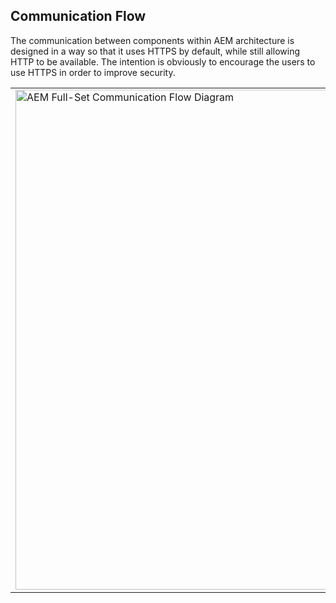 Communication Flow
------------------

The communication between components within AEM architecture is designed in a way so that it uses HTTPS by default, while still allowing HTTP to be available. The intention is obviously to encourage the users to use HTTPS in order to improve security.

<table>
<tr>
<td>
<img width="800" alt="AEM Full-Set Communication Flow Diagram" src="https://raw.githubusercontent.com/shinesolutions/aem-aws-stack-builder/master/docs/communication-flow-full-set.png"/>
</td>
<td>
<ol>
<li>
<strong>From to </strong>
TODO
</li>
<li>
<strong>From to </strong>
TODO
</li>
<li>
<strong>From to </strong>
TODO
</li>
<li>
<strong>From to </strong>
TODO
</li>
<li>
<strong>From to </strong>
TODO
</li>
<li>
<strong>From to </strong>
TODO
</li>
<li>
<strong>From to </strong>
TODO
</li>
<li>
<strong>From to </strong>
TODO
</li>
<li>
<strong>From to </strong>
TODO
</li>
</ol>
</td>
</tr>
</table>
